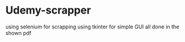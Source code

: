 # Udemy-scrapper
using selenium for scrapping 
using tkinter for simple GUI 
all done in the shown pdf
